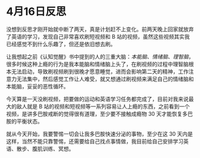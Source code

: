 # 4月16日反思

没想到反思才刚开始就中断了两天，真是计划赶不上变化。前两天晚上回家就放弃了英语的学习，发现自己非常喜欢刷短视频和 B 站的视频，虽然这些视频其实我已经感觉不到什么乐趣了，但还是依旧想去刷。

让我想起之前《认知觉醒》书中提到的人的三重大脑：*本能脑、情绪脑、理智脑*，很多时候这种上瘾的行为是我本能脑和情绪脑上头了，在刷视频的过程中理智脑根本无法启动，导致刷视频刷到很晚才愿意睡觉，进而会影响第二天的精神，工作注意力无法集中，然后感觉工作让人难受，就又想通过刷视频来满足自己的情绪脑和本能脑，妥妥的恶性循环。

今天算是一天没刷视频，把要做的运动和英语学习任务都完成了，目前对我来说最大的敌人就是 B 站的视频和短视频等一系列容易让人上瘾的东西，之前看到一个视频，是讲多巴胺戒断的觉得很有道理，至少要不接触成瘾物 30 天才能恢复多巴胺的平衡状态。

就从今天开始，我要警惕一切会让我多巴胺快速分泌的事物，至少在这 30 天内是这样，当然不能只靠警惕，还需要给自己找点事情做，我目前给自己安排学习英语、散步、腹肌训练、冥想。